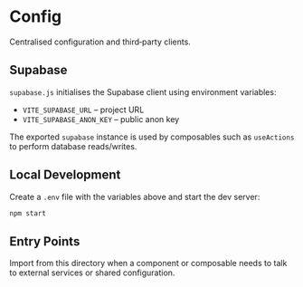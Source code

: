 # Config

Centralised configuration and third‑party clients.

## Supabase

`supabase.js` initialises the Supabase client using environment variables:

- `VITE_SUPABASE_URL` – project URL
- `VITE_SUPABASE_ANON_KEY` – public anon key

The exported `supabase` instance is used by composables such as `useActions`
to perform database reads/writes.

## Local Development

Create a `.env` file with the variables above and start the dev server:

```sh
npm start
```

## Entry Points

Import from this directory when a component or composable needs to talk to
external services or shared configuration.
